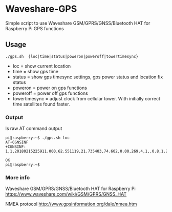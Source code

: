 # Waveshare-GPS
Simple script to use Waveshare GSM/GPRS/GNSS/Bluetooth HAT for Raspberry Pi GPS functions

## Usage

    ./gps.sh  {loc|time|status|poweron|poweroff|towertimesync}

* loc = show current location
* time = show gps time
* status = show gps timesync settings, gps power status and location fix status
* poweron = power on gps functions
* poweroff = power off gps functions
* towertimesync = adjust clock from cellular tower. With initially correct time satellites found faster.

### Output

Is raw AT command output

````
pi@raspberry:~$ ./gps.sh loc
AT+CGNSINF
+CGNSINF: 1,1,20180215225911.000,62.551119,21.735403,74.602,0.00,269.4,1,,0.8,1.2,0.9,,14,11,,,41,,

OK
pi@raspberry:~$ 
````

### More info

Waveshare GSM/GPRS/GNSS/Bluetooth HAT for Raspberry Pi
https://www.waveshare.com/wiki/GSM/GPRS/GNSS_HAT

NMEA protocol
http://www.gpsinformation.org/dale/nmea.htm
